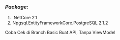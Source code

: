 ### <i>Package:</i>
<ol>
  <li>.NetCore 2.1</li>
  <li>Npgsql.EntityFrameworkCore.PostgreSQL 2.1.2</li>
</ol>

Coba Cek di Branch Basic
  Buat API, Tanpa ViewModel
